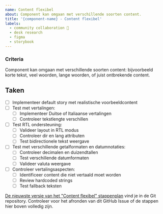 ```yaml
---
name: Content flexibel
about: Component kan omgaan met verschillende soorten content.
title: '{component-name} - Content flexibel'
labels:
  - community collaboration 🤝
  - desk research
  - figma
  - storybook
---
```


### Criteria

Component kan omgaan met verschillende soorten content: bijvoorbeeld korte tekst, veel woorden, lange woorden, of juist ontbrekende content.

## Taken

- [ ] Implementeer default story met realistische voorbeeldcontent
- [ ] Test met vertalingen:
  - [ ] Implementeer Duitse of Italiaanse vertalingen
  - [ ] Controleer tekstlengte verschillen
- [ ] Test RTL ondersteuning:
  - [ ] Valideer layout in RTL modus
  - [ ] Controleer dir en lang attributen
  - [ ] Test bidirectionele tekst weergave
- [ ] Test met verschillende getalformaten en datumnotaties:
  - [ ] Controleer decimalen en duizendtallen
  - [ ] Test verschillende datumformaten
  - [ ] Valideer valuta weergave
- [ ] Controleer vertalingsaspecten:
  - [ ] Identificeer content die niet vertaald moet worden
  - [ ] Review hardcoded strings
  - [ ] Test fallback teksten

[De nieuwste versie van het "Content flexibel" stappenplan](https://github.com/nl-design-system/candidate/blob/main/.github/ISSUE_TEMPLATE/content-flexibel.md) vind je in de Git repository. Controleer voor het afronden van dit GitHub Issue of de stappen hier boven volledig zijn.
